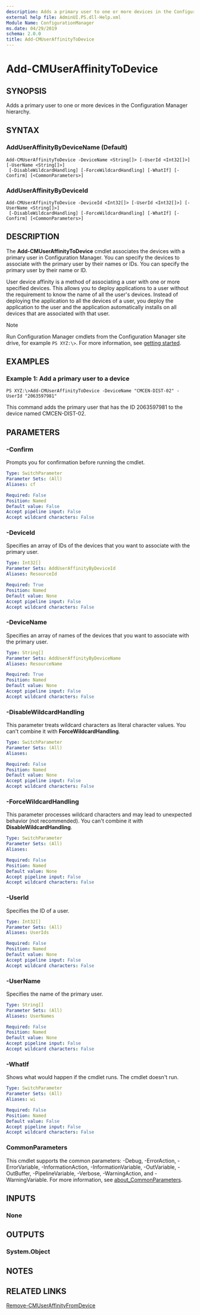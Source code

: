 ```yaml
---
description: Adds a primary user to one or more devices in the Configuration Manager hierarchy.
external help file: AdminUI.PS.dll-Help.xml
Module Name: ConfigurationManager
ms.date: 04/29/2019
schema: 2.0.0
title: Add-CMUserAffinityToDevice
---
```


# Add-CMUserAffinityToDevice

## SYNOPSIS
Adds a primary user to one or more devices in the Configuration Manager hierarchy.

## SYNTAX

### AddUserAffinityByDeviceName (Default)
```
Add-CMUserAffinityToDevice -DeviceName <String[]> [-UserId <Int32[]>] [-UserName <String[]>]
 [-DisableWildcardHandling] [-ForceWildcardHandling] [-WhatIf] [-Confirm] [<CommonParameters>]
```

### AddUserAffinityByDeviceId
```
Add-CMUserAffinityToDevice -DeviceId <Int32[]> [-UserId <Int32[]>] [-UserName <String[]>]
 [-DisableWildcardHandling] [-ForceWildcardHandling] [-WhatIf] [-Confirm] [<CommonParameters>]
```

## DESCRIPTION
The **Add-CMUserAffinityToDevice** cmdlet associates the devices with a primary user in Configuration Manager.
You can specify the devices to associate with the primary user by their names or IDs.
You can specify the primary user by their name or ID.

User device affinity is a method of associating a user with one or more specified devices.
This allows you to deploy applications to a user without the requirement to know the name of all the user's devices.
Instead of deploying the application to all the devices of a user, you deploy the application to the user and the application automatically installs on all devices that are associated with that user.

> [!NOTE]
> Run Configuration Manager cmdlets from the Configuration Manager site drive, for example `PS XYZ:\>`. For more information, see [getting started](/powershell/sccm/overview).

## EXAMPLES

### Example 1: Add a primary user to a device
```
PS XYZ:\>Add-CMUserAffinityToDevice -DeviceName "CMCEN-DIST-02" -UserId "2063597981"
```

This command adds the primary user that has the ID 2063597981 to the device named CMCEN-DIST-02.

## PARAMETERS

### -Confirm
Prompts you for confirmation before running the cmdlet.

```yaml
Type: SwitchParameter
Parameter Sets: (All)
Aliases: cf

Required: False
Position: Named
Default value: False
Accept pipeline input: False
Accept wildcard characters: False
```

### -DeviceId
Specifies an array of IDs of the devices that you want to associate with the primary user.

```yaml
Type: Int32[]
Parameter Sets: AddUserAffinityByDeviceId
Aliases: ResourceId

Required: True
Position: Named
Default value: None
Accept pipeline input: False
Accept wildcard characters: False
```

### -DeviceName
Specifies an array of names of the devices that you want to associate with the primary user.

```yaml
Type: String[]
Parameter Sets: AddUserAffinityByDeviceName
Aliases: ResourceName

Required: True
Position: Named
Default value: None
Accept pipeline input: False
Accept wildcard characters: False
```

### -DisableWildcardHandling

This parameter treats wildcard characters as literal character values. You can't combine it with **ForceWildcardHandling**.

```yaml
Type: SwitchParameter
Parameter Sets: (All)
Aliases:

Required: False
Position: Named
Default value: None
Accept pipeline input: False
Accept wildcard characters: False
```

### -ForceWildcardHandling

This parameter processes wildcard characters and may lead to unexpected behavior (not recommended). You can't combine it with **DisableWildcardHandling**.

```yaml
Type: SwitchParameter
Parameter Sets: (All)
Aliases:

Required: False
Position: Named
Default value: None
Accept pipeline input: False
Accept wildcard characters: False
```

### -UserId
Specifies the ID of a user.

```yaml
Type: Int32[]
Parameter Sets: (All)
Aliases: UserIds

Required: False
Position: Named
Default value: None
Accept pipeline input: False
Accept wildcard characters: False
```

### -UserName
Specifies the name of the primary user.

```yaml
Type: String[]
Parameter Sets: (All)
Aliases: UserNames

Required: False
Position: Named
Default value: None
Accept pipeline input: False
Accept wildcard characters: False
```

### -WhatIf

Shows what would happen if the cmdlet runs. The cmdlet doesn't run.

```yaml
Type: SwitchParameter
Parameter Sets: (All)
Aliases: wi

Required: False
Position: Named
Default value: False
Accept pipeline input: False
Accept wildcard characters: False
```

### CommonParameters
This cmdlet supports the common parameters: -Debug, -ErrorAction, -ErrorVariable, -InformationAction, -InformationVariable, -OutVariable, -OutBuffer, -PipelineVariable, -Verbose, -WarningAction, and -WarningVariable. For more information, see [about_CommonParameters](http://go.microsoft.com/fwlink/?LinkID=113216).

## INPUTS

### None

## OUTPUTS

### System.Object
## NOTES

## RELATED LINKS

[Remove-CMUserAffinityFromDevice](Remove-CMUserAffinityFromDevice.md)


